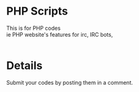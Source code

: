 # PHP Scripts #

This is for PHP codes
<br>ie PHP website's features for irc, IRC bots,<br>
<br>
<h1>Details</h1>

Submit your codes by posting them in a comment.